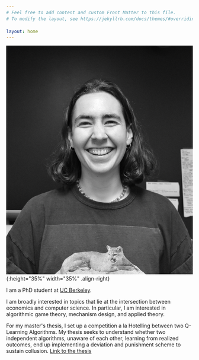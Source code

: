 ```yaml
---
# Feel free to add content and custom Front Matter to this file.
# To modify the layout, see https://jekyllrb.com/docs/themes/#overriding-theme-defaults

layout: home
---
```


![image-right](assets/img/prof_pic.jpg){:height="35%" width="35%" .align-right}

I am a PhD student at [UC Berkeley](https://www.econ.berkeley.edu/grad).

I am broadly interested in topics that lie at the intersection between economics and computer science. In particular, I am interested in algorithmic game theory, mechanism design, and applied theory.

For my master's thesis, I set up a competition a la Hotelling between two Q-Learning Algorithms. My thesis seeks to understand whether two independent algorithms, unaware of each other, learning from realized outcomes, end up implementing a deviation and punishment scheme to sustain collusion. [Link to the thesis](https://repositorio.udesa.edu.ar/jspui/handle/10908/22800)
